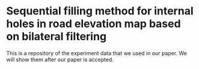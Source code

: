 # Sequential filling method for internal holes in road elevation map based on bilateral filtering
This is a repository of the experiment data that we used in our paper. We will show them after our paper is accepted.
